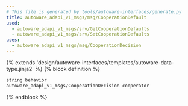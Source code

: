```yaml
---
# This file is generated by tools/autoware-interfaces/generate.py
title: autoware_adapi_v1_msgs/msg/CooperationDefault
used:
  - autoware_adapi_v1_msgs/srv/GetCooperationDefaults
  - autoware_adapi_v1_msgs/srv/SetCooperationDefaults
uses:
  - autoware_adapi_v1_msgs/msg/CooperationDecision
---
```


{% extends 'design/autoware-interfaces/templates/autoware-data-type.jinja2' %}
{% block definition %}

```txt
string behavior
autoware_adapi_v1_msgs/CooperationDecision cooperator
```

{% endblock %}
